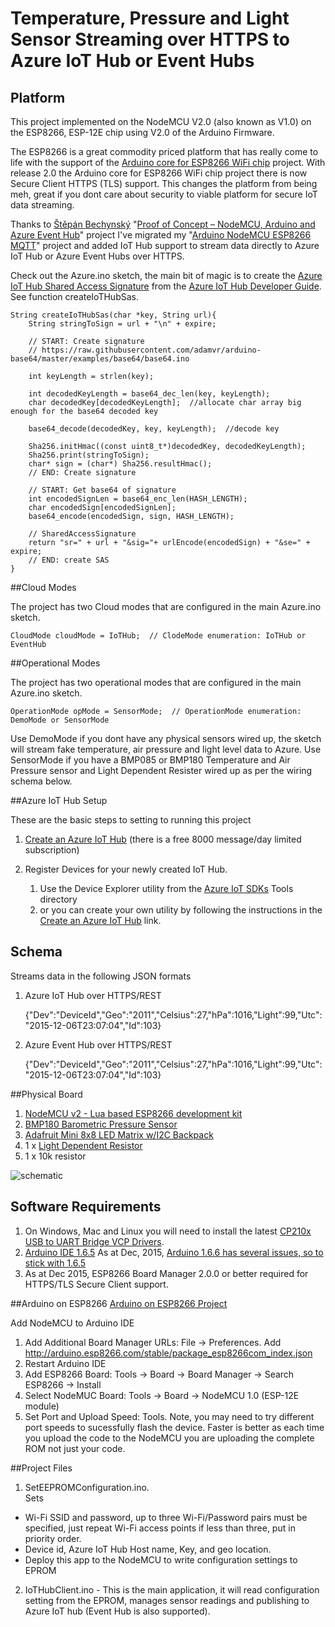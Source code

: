 # Temperature, Pressure and Light Sensor Streaming over HTTPS to Azure IoT Hub or Event Hubs

## Platform

This project implemented on the NodeMCU V2.0 (also known as V1.0) on the ESP8266, ESP-12E chip using V2.0 of the Arduino Firmware.

The ESP8266 is a great commodity priced platform that has really come to life with the support of the [Arduino core for ESP8266 WiFi chip](https://github.com/esp8266/Arduino) project. 
With release 2.0 the Arduino core for ESP8266 WiFi chip project there is now Secure Client HTTPS (TLS) support. This changes the platform from being meh, great if you dont care about security to viable platform for secure IoT data streaming.

Thanks to [Štěpán Bechynský](https://microsoft.hackster.io/en-US/stepanb) "[Proof of Concept – NodeMCU, Arduino and Azure Event Hub](https://microsoft.hackster.io/en-US/stepanb/proof-of-concept-nodemcu-arduino-and-azure-event-hub-a33043)" project I've migrated my "[Arduino NodeMCU ESP8266 MQTT](https://github.com/gloveboxes/Arduino-NodeMCU-ESP82886-Mqtt-Client)" project and added IoT Hub support to stream data directly to Azure IoT Hub or Azure Event Hubs over HTTPS.

Check out the Azure.ino sketch, the main bit of magic is to create the [Azure IoT Hub Shared Access Signature](https://azure.microsoft.com/en-us/documentation/articles/iot-hub-devguide/#security) from the [Azure IoT Hub Developer Guide](https://azure.microsoft.com/en-us/documentation/articles/iot-hub-devguide/). See function createIoTHubSas.

    String createIoTHubSas(char *key, String url){  
        String stringToSign = url + "\n" + expire;

        // START: Create signature
        // https://raw.githubusercontent.com/adamvr/arduino-base64/master/examples/base64/base64.ino
        
        int keyLength = strlen(key);
        
        int decodedKeyLength = base64_dec_len(key, keyLength);
        char decodedKey[decodedKeyLength];  //allocate char array big enough for the base64 decoded key
        
        base64_decode(decodedKey, key, keyLength);  //decode key
        
        Sha256.initHmac((const uint8_t*)decodedKey, decodedKeyLength);
        Sha256.print(stringToSign);  
        char* sign = (char*) Sha256.resultHmac();
        // END: Create signature
        
        // START: Get base64 of signature
        int encodedSignLen = base64_enc_len(HASH_LENGTH);
        char encodedSign[encodedSignLen];
        base64_encode(encodedSign, sign, HASH_LENGTH); 
        
        // SharedAccessSignature
        return "sr=" + url + "&sig="+ urlEncode(encodedSign) + "&se=" + expire;
        // END: create SAS  
    }

##Cloud Modes

The project has two Cloud modes that are configured in the main Azure.ino sketch.

    CloudMode cloudMode = IoTHub;  // ClodeMode enumeration: IoTHub or EventHub
    
##Operational Modes

The project has two operational modes that are configured in the main Azure.ino sketch.

    OperationMode opMode = SensorMode;  // OperationMode enumeration: DemoMode or SensorMode    

Use DemoMode if you dont have any physical sensors wired up, the sketch will stream fake temperature, air pressure and light level data to Azure. Use SensorMode if you have
a BMP085 or BMP180 Temperature and Air Pressure sensor and Light Dependent Resister wired up as per the wiring schema below. 

##Azure IoT Hub Setup

These are the basic steps to setting to running this project

1. [Create an Azure IoT Hub](https://azure.microsoft.com/en-us/documentation/articles/iot-hub-csharp-csharp-getstarted/) (there is a free 8000 message/day limited subscription)
2. Register Devices for your newly created IoT Hub. 

    1. Use the Device Explorer utility from the [Azure IoT SDKs](https://github.com/Azure/azure-iot-sdks) Tools directory  
    2. or you can create your own utility by following the instructions in the [Create an Azure IoT Hub](https://azure.microsoft.com/en-us/documentation/articles/iot-hub-csharp-csharp-getstarted/) link.




## Schema

Streams data in the following JSON formats


1. Azure IoT Hub over HTTPS/REST

    {"Dev":"DeviceId","Geo":"2011","Celsius":27,"hPa":1016,"Light":99,"Utc":"2015-12-06T23:07:04","Id":103}
    
2. Azure Event Hub over HTTPS/REST

    {"Dev":"DeviceId","Geo":"2011","Celsius":27,"hPa":1016,"Light":99,"Utc":"2015-12-06T23:07:04","Id":103}

##Physical Board

1. [NodeMCU v2 - Lua based ESP8266 development kit](http://tronixlabs.com/wireless/esp8266/nodemcu-v2-lua-based-esp8266-development-kit)
2. [BMP180 Barometric Pressure Sensor](http://tronixlabs.com/sensors/altitude/bmp180-barometric-pressure-sensor-board/)
3. [Adafruit Mini 8x8 LED Matrix w/I2C Backpack](http://tronixlabs.com/display/led/matrix/adafruit-mini-8x8-led-matrix-w-i2c-backpack-red-australia/)
4. 1 x [Light Dependent Resistor](http://tronixlabs.com/sensors/light/ldr/light-dependent-resistor/)
5. 1 x 10k resistor

![schematic](https://raw.githubusercontent.com/gloveboxes/Arduino-NodeMCU-ESP8266-Secure-Azure-IoT-Hub-Client/master/IoTHubClient/Fritzing/NodeMCU%20MQTT%20Board_bb.jpg)

    
## Software Requirements

1. On Windows, Mac and Linux you will need to install the latest [CP210x USB to UART Bridge VCP Drivers](https://www.silabs.com/products/mcu/Pages/USBtoUARTBridgeVCPDrivers.aspx).
2. [Arduino IDE 1.6.5](https://www.arduino.cc/en/Main/Software) As at Dec, 2015, [Arduino 1.6.6 has several issues, so to stick with 1.6.5](http://esp8266.github.io/Arduino/versions/2.0.0/doc/installing.html)
3. As at Dec 2015, ESP8266 Board Manager 2.0.0 or better required for HTTPS/TLS Secure Client support.

##Arduino on ESP8266
[Arduino on ESP8266 Project](https://github.com/esp8266/Arduino)

Add NodeMCU to Arduino IDE

1. Add Additional Board Manager URLs: File -> Preferences.  Add http://arduino.esp8266.com/stable/package_esp8266com_index.json 
2. Restart Arduino IDE
3. Add ESP8266 Board: Tools -> Board -> Board Manager -> Search ESP8266 -> Install
4. Select NodeMUC Board: Tools -> Board -> NodeMCU 1.0 (ESP-12E module)
5. Set Port and Upload Speed: Tools.  Note, you may need to try different port speeds to sucessfully flash the device. Faster is better as each time you upload the code to the NodeMCU you are uploading the complete ROM not just your code.



##Project Files

1. SetEEPROMConfiguration.ino.  
Sets 
  * Wi-Fi SSID and password, up to three Wi-Fi/Password pairs must be specified, just repeat Wi-Fi access points if less than three, put in priority order.
  * Device id, Azure IoT Hub Host name, Key, and geo location.  
  * Deploy this app to the NodeMCU to write configuration settings to EPROM
2. IoTHubClient.ino - This is the main application, it will read configuration setting from the EPROM, manages sensor readings and publishing to Azure IoT hub (Event Hub is also supported).
